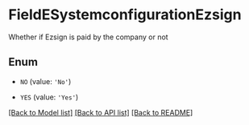 # FieldESystemconfigurationEzsign

Whether if Ezsign is paid by the company or not

## Enum

* `NO` (value: `'No'`)

* `YES` (value: `'Yes'`)

[[Back to Model list]](../README.md#documentation-for-models) [[Back to API list]](../README.md#documentation-for-api-endpoints) [[Back to README]](../README.md)


